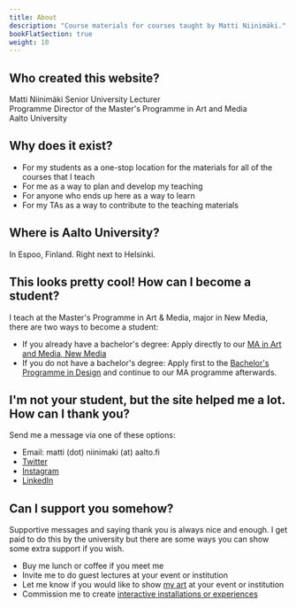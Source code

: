 ```yaml
---
title: About
description: "Course materials for courses taught by Matti Niinimäki."
bookFlatSection: true
weight: 10
---
```


## Who created this website?

Matti Niinimäki
Senior University Lecturer  
Programme Director of the Master's Programme in Art and Media  
Aalto University

## Why does it exist?

- For my students as a one-stop location for the materials for all of the courses that I teach
- For me as a way to plan and develop my teaching
- For anyone who ends up here as a way to learn
- For my TAs as a way to contribute to the teaching materials

## Where is Aalto University?

In Espoo, Finland. Right next to Helsinki.

## This looks pretty cool! How can I become a student?

I teach at the Master's Programme in Art & Media, major in New Media, there are two ways to become a student:

- If you already have a bachelor's degree: Apply directly to our [MA in Art and Media, New Media](https://www.aalto.fi/en/study-options/masters-programme-in-art-and-media-new-media)
- If you do not have a bachelor's degree: Apply first to the [Bachelor's Programme in Design](https://www.aalto.fi/en/study-options/bachelors-programme-in-design) and continue to our MA programme afterwards.

## I'm not your student, but the site helped me a lot. How can I thank you?

Send me a message via one of these options:

- Email: matti (dot) niinimaki (at) aalto.fi
- [Twitter](https://twitter.com/mnstri)
- [Instagram](https://www.instagram.com/matti_niinimaki/)
- [LinkedIn](https://www.linkedin.com/in/mattiniinimaki/)

## Can I support you somehow?

Supportive messages and saying thank you is always nice and enough. I get paid to do this by the university but there are some ways you can show some extra support if you wish.

- Buy me lunch or coffee if you meet me
- Invite me to do guest lectures at your event or institution
- Let me know if you would like to show [my art](https://www.mansteri.com/) at your event or institution
- Commission me to create [interactive installations or experiences](https://www.mansteri.com/)